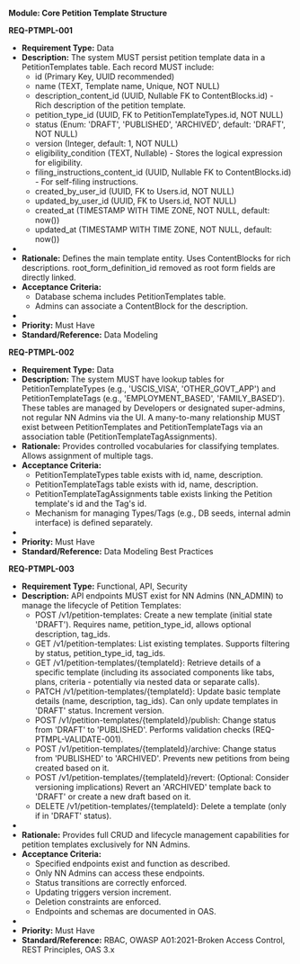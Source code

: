 **Module: Core Petition Template Structure**

**REQ-PTMPL-001**

- **Requirement Type:** Data
- **Description:** The system MUST persist petition template data in a PetitionTemplates table. Each record MUST include:
  - id (Primary Key, UUID recommended)
  - name (TEXT, Template name, Unique, NOT NULL)
  - description_content_id (UUID, Nullable FK to ContentBlocks.id) \- Rich description of the petition template.
  - petition_type_id (UUID, FK to PetitionTemplateTypes.id, NOT NULL)
  - status (Enum: 'DRAFT', 'PUBLISHED', 'ARCHIVED', default: 'DRAFT', NOT NULL)
  - version (Integer, default: 1, NOT NULL)
  - eligibility_condition (TEXT, Nullable) \- Stores the logical expression for eligibility.
  - filing_instructions_content_id (UUID, Nullable FK to ContentBlocks.id) \- For self-filing instructions.
  - created_by_user_id (UUID, FK to Users.id, NOT NULL)
  - updated_by_user_id (UUID, FK to Users.id, NOT NULL)
  - created_at (TIMESTAMP WITH TIME ZONE, NOT NULL, default: now())
  - updated_at (TIMESTAMP WITH TIME ZONE, NOT NULL, default: now())
-
- **Rationale:** Defines the main template entity. Uses ContentBlocks for rich descriptions. root_form_definition_id removed as root form fields are directly linked.
- **Acceptance Criteria:**
  - Database schema includes PetitionTemplates table.
  - Admins can associate a ContentBlock for the description.
-
- **Priority:** Must Have
- **Standard/Reference:** Data Modeling

**REQ-PTMPL-002**

- **Requirement Type:** Data
- **Description:** The system MUST have lookup tables for PetitionTemplateTypes (e.g., 'USCIS_VISA', 'OTHER_GOVT_APP') and PetitionTemplateTags (e.g., 'EMPLOYMENT_BASED', 'FAMILY_BASED'). These tables are managed by Developers or designated super-admins, not regular NN Admins via the UI. A many-to-many relationship MUST exist between PetitionTemplates and PetitionTemplateTags via an association table (PetitionTemplateTagAssignments).
- **Rationale:** Provides controlled vocabularies for classifying templates. Allows assignment of multiple tags.
- **Acceptance Criteria:**
  - PetitionTemplateTypes table exists with id, name, description.
  - PetitionTemplateTags table exists with id, name, description.
  - PetitionTemplateTagAssignments table exists linking the Petition template's id and the Tag's id.
  - Mechanism for managing Types/Tags (e.g., DB seeds, internal admin interface) is defined separately.
-
- **Priority:** Must Have
- **Standard/Reference:** Data Modeling Best Practices

**REQ-PTMPL-003**

- **Requirement Type:** Functional, API, Security
- **Description:** API endpoints MUST exist for NN Admins (NN_ADMIN) to manage the lifecycle of Petition Templates:
  - POST /v1/petition-templates: Create a new template (initial state 'DRAFT'). Requires name, petition_type_id, allows optional description, tag_ids.
  - GET /v1/petition-templates: List existing templates. Supports filtering by status, petition_type_id, tag_ids.
  - GET /v1/petition-templates/{templateId}: Retrieve details of a specific template (including its associated components like tabs, plans, criteria \- potentially via nested data or separate calls).
  - PATCH /v1/petition-templates/{templateId}: Update basic template details (name, description, tag_ids). Can only update templates in 'DRAFT' status. Increment version.
  - POST /v1/petition-templates/{templateId}/publish: Change status from 'DRAFT' to 'PUBLISHED'. Performs validation checks (REQ-PTMPL-VALIDATE-001).
  - POST /v1/petition-templates/{templateId}/archive: Change status from 'PUBLISHED' to 'ARCHIVED'. Prevents new petitions from being created based on it.
  - POST /v1/petition-templates/{templateId}/revert: (Optional: Consider versioning implications) Revert an 'ARCHIVED' template back to 'DRAFT' or create a new draft based on it.
  - DELETE /v1/petition-templates/{templateId}: Delete a template (only if in 'DRAFT' status).
-
- **Rationale:** Provides full CRUD and lifecycle management capabilities for petition templates exclusively for NN Admins.
- **Acceptance Criteria:**
  - Specified endpoints exist and function as described.
  - Only NN Admins can access these endpoints.
  - Status transitions are correctly enforced.
  - Updating triggers version increment.
  - Deletion constraints are enforced.
  - Endpoints and schemas are documented in OAS.
-
- **Priority:** Must Have
- **Standard/Reference:** RBAC, OWASP A01:2021-Broken Access Control, REST Principles, OAS 3.x
